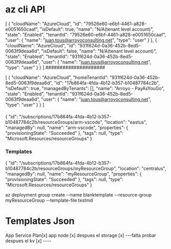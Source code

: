 # az cli API

[
  {
    "cloudName": "AzureCloud",
    "id": "79526e60-e6bf-4461-a828-e0051650caaf",
    "isDefault": true,
    "name": "N/A(tenant level account)",
    "state": "Enabled",
    "tenantId": "79526e60-e6bf-4461-a828-e0051650caaf",
    "user": {
      "name": "juan.tous@arroyoconsulting.net",
      "type": "user"
    }
  },
  {
    "cloudName": "AzureCloud",
    "id": "931f624d-0a36-452b-8ed5-0063f9deaa6d",
    "isDefault": false,
    "name": "N/A(tenant level account)",
    "state": "Enabled",
    "tenantId": "931f624d-0a36-452b-8ed5-0063f9deaa6d",
    "user": {
      "name": "juan.tous@arroyoconsulting.net",
      "type": "user"
    }
  }
]
#####################


[
  {
    "cloudName": "AzureCloud",
    "homeTenantId": "931f624d-0a36-452b-8ed5-0063f9deaa6d",
    "id": "17b864fa-4fda-4b12-b357-b10487784c2b",
    "isDefault": true,
    "managedByTenants": [],
    "name": "Arroyo - PayAsYouGo",
    "state": "Enabled",
    "tenantId": "931f624d-0a36-452b-8ed5-0063f9deaa6d",
    "user": {
      "name": "juan.tous@arroyoconsulting.net",
      "type": "user"
    }
  }
]


####

{
  "id": "/subscriptions/17b864fa-4fda-4b12-b357-b10487784c2b/resourceGroups/arm-vscode",
  "location": "eastus",
  "managedBy": null,
  "name": "arm-vscode",
  "properties": {
    "provisioningState": "Succeeded"
  },
  "tags": null,
  "type": "Microsoft.Resources/resourceGroups"
}


### Templates

{
  "id": "/subscriptions/17b864fa-4fda-4b12-b357-b10487784c2b/resourceGroups/myResourceGroup",
  "location": "centralus",
  "managedBy": null,
  "name": "myResourceGroup",
  "properties": {
    "provisioningState": "Succeeded"
  },
  "tags": null,
  "type": "Microsoft.Resources/resourceGroups"
}


az deployment group create --name blanktemplate --resource-group myResourceGroup --template-file testmd



# Templates Json

App Service Plan[x]
app node [x]
despues el storage [x] ---falta probar
despues el kv [x] ----




